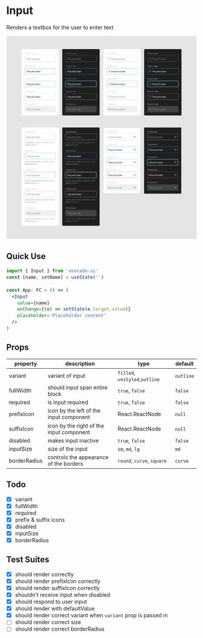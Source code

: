# Input

Renders a textbox for the user to enter text

![Buttons](/images/inputs.png)

## Quick Use

```jsx
import { Input } from 'avocado-ui'
const [name, setName] = useState('')

const App: FC = () => (
  <Input
    value={name}
    onChange={(e) => setState(e.target.value)}
    placeholder='Placeholder content'
  />
)
```

## Props

| property     | description                              | type                           | default   |
| ------------ | ---------------------------------------- | ------------------------------ | --------- |
| variant      | variant of input                         | `filled`, `unstyled`,`outline` | `outline` |
| fullWidth    | should input span entire block           | `true`, `false`                | `false`   |
| required     | is input required                        | `true`, `false`                | `false`   |
| prefixIcon   | icon by the left of the input component  | React.ReactNode                | `null`    |
| suffixIcon   | icon by the right of the input component | React.ReactNode                | `null`    |
| disabled     | makes input inactive                     | `true`, `false`                | `false`   |
| inputSize    | size of the input                        | `sm`, `md`, `lg`               | `md`      |
| borderRadius | controls the appearance of the borders   | `round`, `curve`, `square`     | `curve`   |

## Todo

- [x] variant
- [x] fullWidth
- [x] required
- [x] prefix & suffix icons
- [x] disabled
- [x] inputSize
- [x] borderRadius

## Test Suites

- [x] should render correctly
- [x] should render prefixIcon correctly
- [x] should render suffixIcon correctly
- [x] shouldn't receive input when disabled
- [x] should respond to user input
- [x] should render with defaultValue
- [x] should render correct variant when `variant` prop is passed in
- [ ] should render correct size
- [ ] should render correct borderRadius
